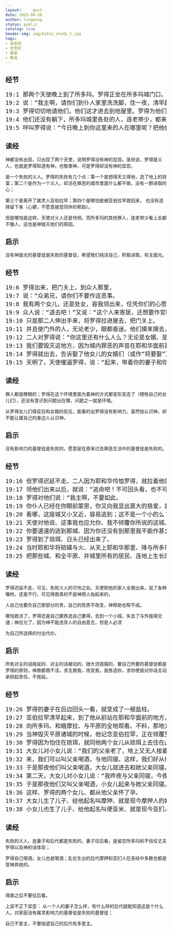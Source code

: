 ```yaml
---
layout:     post
date: 2025-04-28
author: Jingming
status: public
catalog: true
header-img: img/bible_study_1.jpg
tags:
- 读圣经
- 创世纪
- 基督
- 教会
---
```


## 经节

<pre style="font-size: 18px;">
19:1 那两个天使晚上到了所多玛。罗得正坐在所多玛城门口。看见他们，就起来迎接，脸伏于地下拜，
19:2 说：“我主啊，请你们到仆人家里洗洗脚，住一夜，清早起来再走。”他们说：“不，我们要在街上过夜。”
19:3 罗得切切地请他们，他们这才进去到他屋里。罗得为他们预备筵席，烤无酵饼，他们就吃了。
19:4 他们还没有躺下，所多玛城里各处的人，连老带少，都来围住那房子。
19:5 呼叫罗得说：“今日晚上到你这里来的人在哪里呢？把他们带出来，任我们所为。”
</pre>

## 读经

神都没有出现，只出现了两个天使，说明罗得没有神的显现。圣经说，罗得是义人，也就是罗得知道有神，也敬畏神，可是罗得却没有神的显现，

是一个失败的义人。罗得的失败有几个点：第一个是想得天又得地，选了地上的财富；第二个是作为一个义人，却活在罪恶的城市里面什么都不做，没有一颗进取的心；

第三个是离开了属灵人亚伯拉罕；第四个是哪怕是被亚伯拉罕救回来， 也没有选择留下来（心硬，不愿意接受同伴的帮助）。

但是哪怕是这样，天使对义人还是怜悯。而所多玛的其他罪人，连老带少看上去都不像人，这也是神毁灭他们的原因。

## 启示

没有神面光的基督徒是失败的基督徒，希望我们纯洁自己，积极进取，有主面光。

## 经节

<pre style="font-size: 18px;">
19:6 罗得出来，把门关上，到众人那里，
19:7 说：“众弟兄，请你们不要作这恶事。
19:8 我有两个女儿，还是处女，容我领出来，任凭你们的心愿而行；只是这两个人既然到我舍下，不要向他们作什么。”
19:9 众人说：“退去吧！”又说：“这个人来寄居，还想要作官哪。现在我们要害你比害他们更甚！”众人就向前拥挤罗得，要攻破房门。
19:10 只是那二人伸出手来，将罗得拉进屋去，把门关上。
19:11 并且使门外的人，无论老少，眼都昏迷。他们摸来摸去，总寻不着房门。
19:12 二人对罗得说：“你这里还有什么人么？无论是女婿、是儿女，和这城中一切属你的人，你都要将他们从这地方带出去。
19:13 我们要毁灭这地方，因为城内罪恶的声音在耶和华面前甚大，耶和华差我们来，要毁灭这地方。”
19:14 罗得就出去，告诉娶了他女儿的女婿们（或作“将要娶”），说：“你们起来离开这地方，因为耶和华要毁灭这城。”他女婿们却以为他说的是戏言。
19:15 天明了，天使催逼罗得，说：“起来，带着你的妻子和你在这里的两个女儿出去，免得你因这城里的罪恶，同被剿灭。”
</pre>

## 读经

罪人都是瞎眼的；罗得在这个环境里面为着神的方式都变形变态了（牺牲自己的女儿们），还没有意识到问题出在哪，问题之一就是环境。

从罗得女儿们得反应和女婿的反应，能看的出罗得没有影响力，虽然他认识神，却不能让属自己的身边人认识神。

## 启示

没有影响力的基督徒是失败的，愿意留在原来过去罪恶生活中的基督徒是失败的。

## 经节

<pre style="font-size: 18px;">
19:16 但罗得迟延不走。二人因为耶和华怜恤罗得，就拉着他的手、和他妻子的手、并他两个女儿的手，把他们领出来，安置在城外。
19:17 领他们出来以后，就说：“逃命吧！不可回头看，也不可在平原站住，要往山上逃跑，免得你被剿灭。”
19:18 罗得对他们说：“我主啊，不要如此。
19:19 你仆人已经在你眼前蒙恩，你又向我显出莫大的慈爱，救我的性命。我不能逃到山上去，恐怕这灾祸临到我，我便死了。
19:20 看哪，这座城又小又近，容易逃到；这不是一个小的么？求你容我逃到那里，我的性命就得存活。”
19:21 天使对他说、这事我也应允你、我不倾覆你所说的这城、
19:22 你要速速的逃到那城、因为你还没有到那里我不能作甚么。因此那城名叫琐珥。〔琐珥就是小的意思〕
19:23 罗得到了琐珥、日头已经出来了。
19:24 当时耶和华将硫磺与火、从天上耶和华那里、降与所多玛和蛾摩拉、
19:25 把那些城、和全平原、并城里所有的居民、连地上生长的、都毁灭了。
</pre>

## 读经

罗得迟延不走，可见，失败义人的可怜之处。天使把他的家人全救出来，说了各种嘱咐，还是不行。可见得救真的不是神把人抬起来的，

人自己也要负自己那部分的责，自己的性质不改变，神帮助也帮不成。

哪怕救活了，罗得还是自己要拣选自己要得，去到一个小城，失去了与外面得交通；神应允了，因为神不能违背人的自由意志，但是人必须

为自己所选择的付出代价。

## 启示

所有对主的话拖延的、对主的话被动的、随大流摇摆的、要自己所要的基督徒都是罗得的原则，神救都救不活。求主救我，改变我，我拣选你，求你使我对你话主动承担起责任，不拖延。

## 经节

<pre style="font-size: 18px;">
19:26 罗得的妻子在后边回头一看，就变成了一根盐柱。
19:27 亚伯拉罕清早起来，到了他从前站在耶和华面前的地方，
19:28 向所多玛、和蛾摩拉、与平原的全地观看。不料，那地方烟气上腾，如同烧窑一般。
19:29 当神毁灭平原诸城的时候，他记念亚伯拉罕，正在倾覆罗得所住之城的时候，就打发罗得从倾覆之中出来。
19:30 罗得因为怕住在琐珥，就同他两个女儿从琐珥上去住在山里。他和两个女儿住在一个洞里。
19:31 大女儿对小女儿说：“我们的父亲老了，地上又无人按着世上的常规进到我们这里。
19:32 来，我们可以叫父亲喝酒，与他同寝。这样，我们好从他存留后裔。”
19:33 于是那夜他们叫父亲喝酒，大女儿就进去和她父亲同寝。他几时躺下、几时起来，父亲都不知道。
19:34 第二天，大女儿对小女儿说：“我昨夜与父亲同寝，今夜我们再叫他喝酒，你可以进去与他同寝。这样，我们好从父亲存留后裔。”
19:35 于是那夜他们又叫父亲喝酒，小女儿起来与她父亲同寝。他几时躺下、几时起来，父亲都不知道。
19:36 这样、罗得的两个女儿、都从他父亲怀了孕。
19:37 大女儿生了儿子、给他起名叫摩押、就是现今摩押人的始祖。
19:38 小女儿也生了儿子、给他起名叫便亚米、就是现今亚扪人的始祖。
</pre>

## 读经

失败的义人，连妻子和后代都是失败的，妻子往后看，是留恋所多玛和不信任丈夫罗得以及神的话体现；

罗得自己喝酒，女儿也是喝酒；乱伦生出的后代摩押和亚扪人在圣经中多数也都是受神弃绝的。

## 启示

得救之后不要往后看。

上梁不正下梁歪： 从一个人的妻子怎么样，有什么样的后代就能知道这是个什么人。对家庭没有属灵影响力的基督徒是失败的基督徒；

自己不爱主，不要指望自己的后代有多爱主。

